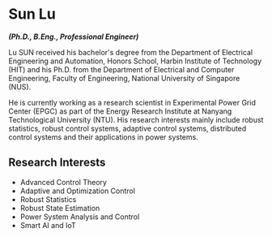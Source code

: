 <!---
- 👋 Hi, I’m @sunluelectric
- 👀 I’m interested in ...
- 🌱 I’m currently learning ...
- 💞️ I’m looking to collaborate on ...
- 📫 How to reach me ...
--->
<!---
sunluelectric/sunluelectric is a ✨ special ✨ repository because its `README.md` (this file) appears on your GitHub profile.
You can click the Preview link to take a look at your changes.
--->

# Sun Lu 
*__(Ph.D., B.Eng., Professional Engineer)__*

Lu SUN received his bachelor's degree from the Department of Electrical Engineering and Automation, Honors School, Harbin Institute of Technology (HIT) and his Ph.D. from the Department of Electrical and Computer Engineering, Faculty of Engineering, National University of Singapore (NUS).

He is currently working as a research scientist in Experimental Power Grid Center (EPGC) as part of the Energy Research Institute at Nanyang Technological University (NTU). His research interests mainly include robust statistics, robust control systems, adaptive control systems, distributed control systems and their applications in power systems.

## Research Interests
* Advanced Control Theory
* Adaptive and Optimization Control
* Robust Statistics
* Robust State Estimation
* Power System Analysis and Control
* Smart AI and IoT

<!---
## Research and Working Experience

02/2019 - Present: __Research Scientist__ at Nanyang Technological University (NTU)

Sun Lu is a research scientist at the Experimental Power Grid Centre (EPGC), Energy Research Institute @ NTU (ERI@N), NTU. His research interests include the design and implementaton of distributed cotnrol algorithms on microgrid distributed energy resources, and the unitization of advanced control and optimization methods on power system applications.
* Project: Performance Testing of AGC Signals on Energy Storage Systems (Mar. 2020 - Oct. 2020)
  * Collaborator: 
--->
